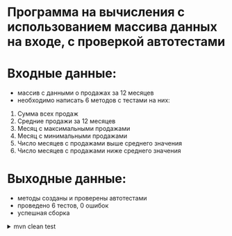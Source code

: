 # Программа на вычисления с использованием массива данных на входе, с проверкой автотестами

# Входные данные:

* массив с данными о продажах за 12 месяцев
* необходимо написать 6 методов с тестами на них:
1. Сумма всех продаж
1. Средние продажи за 12 месяцев
1. Месяц с максимальными продажами
2. Месяц с минимальными продажами
3. Число месяцев с продажами выше среднего значения
4. Число месяцев с продажами ниже среднего значения

# Выходные данные:

* методы созданы и проверены автотестами
* проведено 6 тестов, 0 ошибок
* успешная сборка

<details>
<summary>mvn clean test</summary>

![img.png](img.png)

</details>